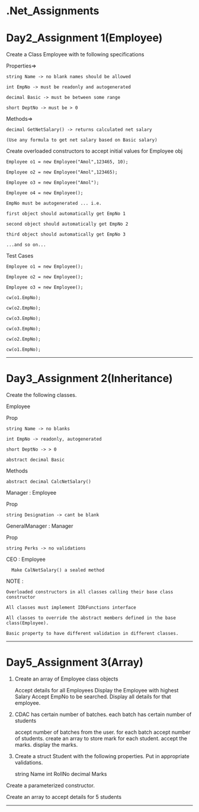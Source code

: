 # .Net_Assignments

# Day2_Assignment 1(Employee)

Create a Class Employee with te following specifications

Properties=>

	string Name -> no blank names should be allowed

	int EmpNo -> must be readonly and autogenerated

	decimal Basic -> must be between some range

	short DeptNo -> must be > 0

Methods=>

	decimal GetNetSalary() -> returns calculated net salary 

	(Use any formula to get net salary based on Basic salary)


Create overloaded constructors to accept initial values for Employee obj

	Employee o1 = new Employee("Amol",123465, 10);

	Employee o2 = new Employee("Amol",123465);

	Employee o3 = new Employee("Amol");

	Employee o4 = new Employee();

	EmpNo must be autogenerated ... i.e.

	first object should automatically get EmpNo 1

	second object should automatically get EmpNo 2

	third object should automatically get EmpNo 3

	...and so on...

Test Cases

	Employee o1 = new Employee();

	Employee o2 = new Employee();

	Employee o3 = new Employee();

	cw(o1.EmpNo);

	cw(o2.EmpNo);

	cw(o3.EmpNo);

	cw(o3.EmpNo);

	cw(o2.EmpNo);

	cw(o1.EmpNo);


-------------------------------------------------------------------------------------------------

# Day3_Assignment 2(Inheritance)
Create the following classes.

Employee

   Prop	

	string Name -> no blanks

	int EmpNo -> readonly, autogenerated

	short DeptNo -> > 0

	abstract decimal Basic 

   Methods

	abstract decimal CalcNetSalary()

Manager : Employee

   Prop

	string Designation -> cant be blank

GeneralManager : Manager

   Prop

 	string Perks -> no validations

CEO : Employee

      Make CalNetSalary() a sealed method

NOTE : 

	Overloaded constructors in all classes calling their base class constructor 

	All classes must implement IDbFunctions interface

	All classes to override the abstract members defined in the base class(Employee). 

	Basic property to have different validation in different classes.


--------------------------------------------------------

# Day5_Assignment 3(Array)

1. Create an array of Employee class objects

    Accept details for all Employees
    Display the Employee with highest Salary
    Accept EmpNo to be searched. Display all details for that employee.

2. CDAC has certain number of batches. each batch has certain number of students

	accept number of batches from the user. for each batch accept number of students.
    create an array to store mark for each student. 
    accept the marks.
    display the marks.

3. Create a struct Student with the following properties. Put in appropriate validations.

	string Name
	int RollNo
	decimal Marks

Create a parameterized constructor.

Create an array to accept details for 5 students

--------------------------------------------------------

